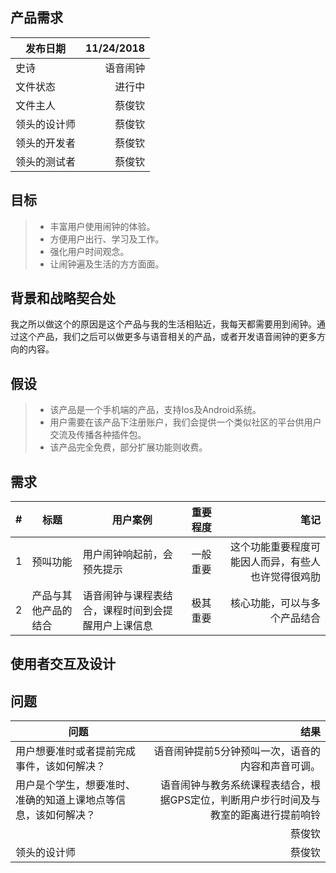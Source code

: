 ## 产品需求
| 发布日期 | 11/24/2018 |
| --------   | -----:  |
| 史诗 | 语音闹钟 | 
| 文件状态 | 进行中 | 
| 文件主人 | 蔡俊钦 | 
| 领头的设计师  | 蔡俊钦 | 
| 领头的开发者  | 蔡俊钦 | 
| 领头的测试者  | 蔡俊钦 | 

## 目标
> * 丰富用户使用闹钟的体验。
> * 方便用户出行、学习及工作。
> * 强化用户时间观念。
> * 让闹钟遍及生活的方方面面。

## 背景和战略契合处
我之所以做这个的原因是这个产品与我的生活相贴近，我每天都需要用到闹钟。通过这个产品，我们之后可以做更多与语音相关的产品，或者开发语音闹钟的更多方向的内容。

## 假设
> * 该产品是一个手机端的产品，支持Ios及Android系统。
> * 用户需要在该产品下注册账户，我们会提供一个类似社区的平台供用户交流及传播各种插件包。
> * 该产品完全免费，部分扩展功能则收费。

## 需求
| # | 标题 | 用户案例 | 重要程度 | 笔记 |
| --------   | -----| ----  |--------   |-----:  |
| 1 | 预叫功能 | 用户闹钟响起前，会预先提示 | 一般重要 | 这个功能重要程度可能因人而异，有些人也许觉得很鸡肋 |
| 2 | 产品与其他产品的结合 | 语音闹钟与课程表结合，课程时间到会提醒用户上课信息 | 极其重要 | 核心功能，可以与多个产品结合 |

## 使用者交互及设计



## 问题
| 问题 | 结果 |
| --------   | -----:  |
| 用户想要准时或者提前完成事件，该如何解决？ | 语音闹钟提前5分钟预叫一次，语音的内容和声音可调。 | 
| 用户是个学生，想要准时、准确的知道上课地点等信息，该如何解决？ | 语音闹钟与教务系统课程表结合，根据GPS定位，判断用户步行时间及与教室的距离进行提前响铃 | 
|  | 蔡俊钦 | 
| 领头的设计师  | 蔡俊钦 | 
